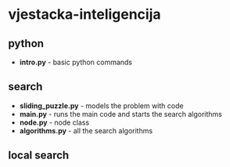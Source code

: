 # vjestacka-inteligencija

## python

-   **intro.py** - basic python commands

## search

-   **sliding_puzzle.py** - models the problem with code
-   **main.py** - runs the main code and starts the search algorithms
-   **node.py** - node class
-   **algorithms.py** - all the search algorithms

## local search
